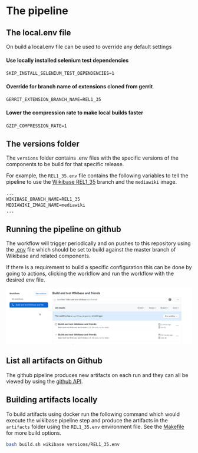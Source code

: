 # The pipeline

## The local.env file

On build a local.env file can be used to override any default settings

#### Use locally installed selenium test dependencies
```
SKIP_INSTALL_SELENIUM_TEST_DEPENDENCIES=1
```

#### Override for branch name of extensions cloned from gerrit
```
GERRIT_EXTENSION_BRANCH_NAME=REL1_35
```
#### Lower the compression rate to make local builds faster
```
GZIP_COMPRESSION_RATE=1
```

## The versions folder

The `versions` folder contains .env files with the specific versions of the components to be build for that specific release.

For example, the `REL1_35.env` file contains the following variables to tell the pipeline to use the [Wikibase REL1_35] branch and the `mediawiki` image.

```
...
WIKIBASE_BRANCH_NAME=REL1_35
MEDIAWIKI_IMAGE_NAME=mediawiki
...
``` 

## Running the pipeline on github

The workflow will trigger periodically and on pushes to this repository using the [.env](../../.env) file which should be set to build against the master branch of Wikibase and related components.

If there is a requirement to build a specific configuration this can be done by going to actions, clicking the workflow and run the workflow with the desired env file.

![Queuing the pipeline](../images/queue_job.gif "Queuing the pipeline")

## List all artifacts on Github

The github pipeline produces new artifacts on each run and they can all be viewed by using the [github API](https://api.github.com/repos/wmde/wikibase-release-prototype/actions/artifacts). 


## Building artifacts locally

To build artifacts using docker run the following command which would execute the wikibase pipeline step and produce the artifacts in the `artifacts` folder using the `REL1_35.env` environment file. See the [Makefile](../../Makefile) for more build options.

```sh
bash build.sh wikibase versions/REL1_35.env
```

[Wikibase REL1_35]: https://gerrit.wikimedia.org/g/mediawiki/extensions/Wikibase/+/refs/heads/REL1_35